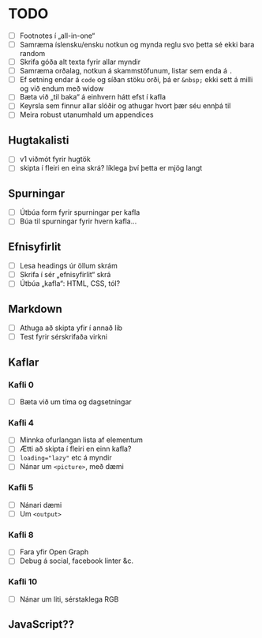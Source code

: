 # TODO

* [ ] Footnotes í „all-in-one“
* [ ] Samræma íslensku/ensku notkun og mynda reglu svo þetta sé ekki bara random
* [ ] Skrifa góða alt texta fyrir allar myndir
* [ ] Samræma orðalag, notkun á skammstöfunum, listar sem enda á `.`
* [ ] Ef setning endar á `code` og síðan stöku orði, þá er `&nbsp;` ekki sett á milli og við endum með widow
* [ ] Bæta við „til baka“ á einhvern hátt efst í kafla
* [ ] Keyrsla sem finnur allar slóðir og athugar hvort þær séu ennþá til
* [ ] Meira robust utanumhald um appendices

## Hugtakalisti

* [ ] v1 viðmót fyrir hugtök
* [ ] skipta í fleiri en eina skrá? líklega því þetta er mjög langt

## Spurningar

* [ ] Útbúa form fyrir spurningar per kafla
* [ ] Búa til spurningar fyrir hvern kafla...

## Efnisyfirlit

* [ ] Lesa headings úr öllum skrám
* [ ] Skrifa í sér „efnisyfirlit“ skrá
* [ ] Útbúa „kafla“: HTML, CSS, tól?

## Markdown

* [ ] Athuga að skipta yfir í annað lib
* [ ] Test fyrir sérskrifaða virkni

## Kaflar

### Kafli 0

* [ ] Bæta við um tíma og dagsetningar

### Kafli 4

* [ ] Minnka ofurlangan lista af elementum
* [ ] Ætti að skipta í fleiri en einn kafla?
* [ ] `loading="lazy"` etc á myndir
* [ ] Nánar um `<picture>`, með dæmi

### Kafli 5

* [ ] Nánari dæmi
* [ ] Um `<output>`

### Kafli 8

* [ ] Fara yfir Open Graph
* [ ] Debug á social, facebook linter &c.

### Kafli 10

* [ ] Nánar um liti, sérstaklega RGB

## JavaScript??
